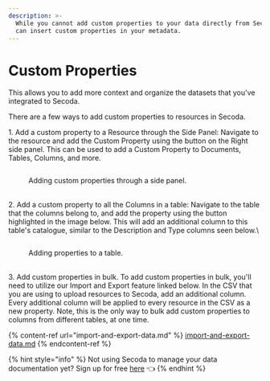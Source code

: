 ```yaml
---
description: >-
  While you cannot add custom properties to your data directly from Secoda, you
  can insert custom properties in your metadata.
---
```


# Custom Properties

This allows you to add more context and organize the datasets that you've integrated to Secoda.&#x20;

There are a few ways to add custom properties to resources in Secoda.

1\. Add a custom property to a Resource through the Side Panel: Navigate to the resource and add the Custom Property using the button on the Right side panel. This can be used to add a Custom Property to Documents, Tables, Columns, and more.

<figure><img src="https://secoda-public-media-assets.s3.amazonaws.com/Screenshot%202023-06-09%20at%2012.17.15%20PM.png" alt=""><figcaption><p>Adding custom properties through a side panel.</p></figcaption></figure>

\
2\. Add a custom property to all the Columns in a table: Navigate to the table that the columns belong to, and add the property using the button highlighted in the image below. This will add an additional column to this table's catalogue, similar to the Description and Type columns seen below.\


<figure><img src="https://secoda-public-media-assets.s3.amazonaws.com/Screenshot%202023-06-09%20at%2012.18.45%20PM.png" alt=""><figcaption><p>Adding properties to a table.</p></figcaption></figure>

\
3\. Add custom properties in bulk. To add custom properties in bulk, you'll need to utilize our Import and Export feature linked below. In the CSV that you are using to upload resources to Secoda, add an additional column. Every additional column will be applied to every resource in the CSV as a new property. Note, this is the only way to bulk add custom properties to columns from different tables, at one time.&#x20;

{% content-ref url="import-and-export-data.md" %}
[import-and-export-data.md](import-and-export-data.md)
{% endcontent-ref %}



{% hint style="info" %}
Not using Secoda to manage your data documentation yet? Sign up for free [here](http://app.secoda.co/) 👈
{% endhint %}
